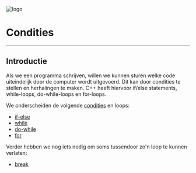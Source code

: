 ![logo](../img/ISO_C++_Logo.svg) [](logo-id)

# Condities <!-- omit in toc -->

---

## Introductie

Als we een programma schrijven, willen we kunnen sturen welke code uiteindelijk door de computer wordt uitgevoerd. Dit kan door condities te stellen en herhalingen te maken. C++ heeft hiervoor if/else statements, while-loops, do-while-loops en for-loops.

We onderscheiden de volgende [condities](condities/) en loops:

- [if-else](if-else/README.md)
- [while](while/README.md)
- [do-while](do-while/README.md)
- [for](for/README.md)

Verder hebben we nog iets nodig om soms tussendoor zo'n loop te kunnen verlaten:

- [break](break/README.md)
